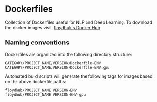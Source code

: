 # Dockerfiles

Collection of Dockerfiles useful for NLP and Deep Learning. To download the docker images
visit: [floydhub's Docker Hub](https://hub.docker.com/r/floydhub/).


## Naming conventions

Dockerfiles are organized into the following directory structure:

```
CATEGORY/PROJECT_NAME/VERSION/Dockerfile-ENV
CATEGORY/PROJECT_NAME/VERSION/Dockerfile-ENV.gpu
```

Automated build scripts will generate the following tags for images based on
the above dockerfile paths:

```
floydhub/PROJECT_NAME:VERSION-ENV
floydhub/PROJECT_NAME:VERSION-ENV-gpu
```
